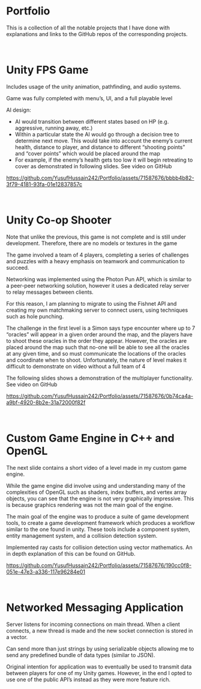 # Portfolio
This is a collection of all the notable projects that I have done with explanations and links to the GitHub repos of the corresponding projects.

<br>

# Unity FPS Game
Includes usage of the unity animation, pathfinding, and audio systems.

Game was fully completed with menu’s, UI, and a full playable level

AI design:
- AI would transition between different states based on HP (e.g. aggressive, running away, etc.)
- Within a particular state the AI would go through a decision tree to determine next move. This would take into account the enemy’s current health, distance to player, and distance to different “shooting points” and “cover points” which would be placed around the map
- For example, if the enemy’s health gets too low it will begin retreating to cover as demonstrated in following slides. See video on GitHub

https://github.com/YusufHussain242/Portfolio/assets/71587676/bbbb4b82-3f79-4181-93fa-01e12837857c

<br>

# Unity Co-op Shooter
Note that unlike the previous, this game is not complete and is still under development. Therefore, there are no models or textures in the game

The game involved a team of 4 players, completing a series of challenges and puzzles with a heavy emphasis on teamwork and communication to succeed.

Networking was implemented using the Photon Pun API, which is similar to a peer-peer networking solution, however it uses a dedicated relay server to relay messages between clients.

For this reason, I am planning to migrate to using the Fishnet API and creating my own matchmaking server to connect users, using techniques such as hole punching.

The challenge in the first level is a Simon says type encounter where up to 7 “oracles” will appear in a given order around the map, and the players have to shoot these oracles in the order they appear. However, the oracles are placed around the map such that no-one will be able to see all the oracles at any given time, and so must communicate the locations of the oracles and coordinate when to shoot. Unfortunately, the nature of level makes it difficult to demonstrate on video without a full team of 4

The following slides shows a demonstration of the multiplayer functionality. See video on GitHub

https://github.com/YusufHussain242/Portfolio/assets/71587676/0b74ca4a-a9bf-4920-8b2e-31a72000f82f

<br>

# Custom Game Engine in C++ and OpenGL

The next slide contains a short video of a level made in my custom game engine.

While the game engine did involve using and understanding many of the complexities of OpenGL such as shaders, index buffers, and vertex array objects, you can see that the engine is not very graphically impressive. This is because graphics rendering was not the main goal of the engine.

The main goal of the engine was to produce a suite of game development tools, to create a game development framework which produces a workflow similar to the one found in unity. These tools include a component system, entity management system, and a collision detection system.

Implemented ray casts for collision detection using vector mathematics. An in depth explanation of this can be found on GitHub.

https://github.com/YusufHussain242/Portfolio/assets/71587676/190cc0f8-051e-47e3-a336-117e96284e01

<br>

# Networked Messaging Application

Server listens for incoming connections on main thread. When a client connects, a new thread is made and the new socket connection is stored in a vector.

Can send more than just strings by using serializable objects allowing me to send any predefined bundle of data types (similar to JSON).

Original intention for application was to eventually be used to transmit data between players for one of my Unity games. However, in the end I opted to use one of the public API’s instead as they were more feature rich.
